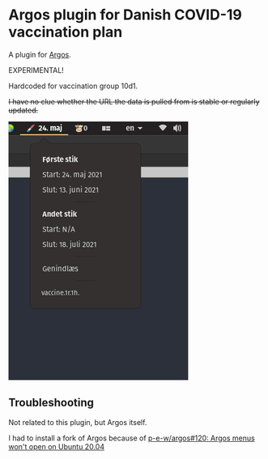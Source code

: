 # Argos plugin for Danish COVID-19 vaccination plan

A plugin for [Argos](https://github.com/p-e-w/argos).

EXPERIMENTAL!

Hardcoded for vaccination group 10d1.

~~I have no clue whether the URL the data is pulled from is stable or
regularly updated.~~

![Screenshot of Argos plugin](vaccine.png)

## Troubleshooting

Not related to this plugin, but Argos itself.

I had to install a fork of Argos because of
[p-e-w/argos#120: Argos menus won't open on Ubuntu 20.04](https://github.com/p-e-w/argos/issues/120)
